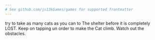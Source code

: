 ```yaml
---
# See github.com/js13kGames/games for supported frontmatter
---
```

try to take as many cats as you can to The  shelter before it is completely LOST. Keep on tapping un order to make the Cat climb. Watch out  the  obstacles.